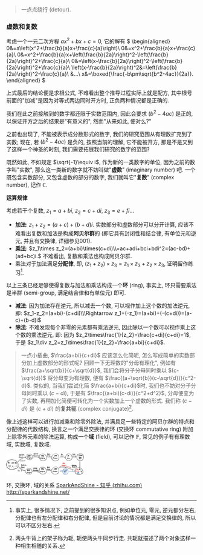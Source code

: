 >  一点点绕行 (detour).

### 虚数和复数

考虑一个一元二次方程 $ax^2+bx+c=0$, 它的解有
$
\begin{aligned}
0&=a\left(x^2+\frac{b}{a}x+\frac{c}{a}\right)\\
0&=x^2+\frac{b}{a}x+\frac{c}{a}\\
0&=x^2+\frac{b}{a}x+\left(\frac{b}{2a}\right)^2-\left(\frac{b}{2a}\right)^2+\frac{c}{a}\\
0&=\left(x-\frac{b}{2a}\right)^2-\left(\frac{b}{2a}\right)^2+\frac{c}{a}\\
\left(x-\frac{b}{2a}\right)^2&=\left(\frac{b}{2a}\right)^2-\frac{c}{a}\\
&...\\
x&=\boxed{\frac{-b\pm\sqrt{b^2-4ac}}{2a}}.
\end{aligned}
$

上式最后的结论便是求根公式, 不难看出整个推导过程实际上就是配方, 其中根号前面的"加减"是因为对等式两边同时开方时, 正负两种情况都是正确的.

我们在此之前接触到的数字都还限于实数范围内, 因此会要求 $\left(b^2-4ac\right)$ 是正的, 以保证开方之后的结果是"有意义的", 然而"从来如此, 便对么?"

之前也出现了, 不能被表示成分数形式的数字, 我们的研究范围从有理数扩充到了实数; 现在, 若 $\left(b^2-4ac\right)$ 是负的, 按照当前的理解, 它不能被开方, 那是不是又到了这样一个神圣的时刻, 我们需要拓展我们研究的数字的范围?

既然如此, 不如规定 $\sqrt{-1}\equiv i$, 作为新的一类数字的单位, 因为之前的数字叫"实数", 那么这一类新的数字就不妨叫做"**虚数**" (imaginary number) 吧. 一个既包含实数部分, 又包含虚数的部分的数字, 我们就叫它"**复数**" (complex number), 记作 $\mathbb{C}$.

**运算规律**

考虑若干个复数, $z_1=a+bi$, $z_2=c+di$,  $z_3=e+fi$...

- **加法**: $z_1+z_2=(a+c)+(b+d)i$. 实数部分和虚数部分可以分开计算, 应该不难看出复数和加法是构成**阿贝尔群**的 (即它具有封闭性和结合律, 有单位元和逆元, 并且有交换律, 详细参见001).
- **乘法**: $z_1\times z_2=(a+bi)\times(c+di)\\=ac+adi+bci+bdi^2=(ac-bd)+(ad+bc)i.$
  不难看出, 复数和乘法也构成阿贝尔群.
- 乘法对于加法满足**分配律**, 即,  $(z_1+z_2)\times z_3=z_1\times z_3+z_2\times z_3$, 证明留作练习[^1].

以上三条已经足够使得复数与加法和乘法构成一个**环** (ring), 事实上, 环只需要乘法是半群 (semi-group, 满足结合律和有单位元) 即可.

- **减法**: 因为加法存在逆元, 所以减去一个数, 可以视作加上这个数的加法逆元, 即:  $z_1-z_2=(a+bi)-(c+di)\\\Rightarrow z_1+(-z_1)=(a+bi)+(-(c+di))=(a-c)+(b-d)i$
- **除法**: 不难发现每个非零的元素都有乘法逆元, 因此除以一个数可以视作乘上这个数的乘法逆元, 即: 因为 $z_2\times\frac{1}{z_2}=\frac{c+di}{c+di}=1$, 于是 $z_1\div z_2=z_1\times\frac{1}{z_2}=\frac{a+bi}{c+di}$.

> 一点小插曲, $\frac{a+bi}{c+di}$ 应该怎么化简呢, 怎么写成简单的实数部分加上虚数部分的形式呢?
> 回顾一下无理数的"分母有理化", 例如有 $\frac{a+\sqrt{b}}{c+\sqrt{d}}$, 我们会将分子分母同时乘以 $(c-\sqrt{d})$ 将分母变为有理数, 便有 $\frac{(a+\sqrt{b})(c-\sqrt{d})}{c^2-d}$.
> 类似的, 当我们尝试化简 $\frac{a+bi}{c+di}$时, 我们也不妨对分子分母同时乘以 $(c-di)$, 于是有 $\frac{(a+bi)(c-di)}{c^2+d^2}$, 分母便变为了实数, 再稍加化简便可转化为一个实数加上一个虚数的形式.
> 我们称 $(c-di)$ 是 $(c+di)$ 的**复共轭** (complex conjugate)[^2].

像上述这样可以进行加减乘和除零外除法, 并满具足一些特定的阿贝尔群的特点和分配律的代数结构, 换言之一个满足交换律的环 (交换环 commutative ring) 附加上除零外元素的除法运算, 构成一个**域** (field), 可以记作 $\mathbb{F}$, 常见的例子有有理数域, 实数域, 复数域.

<img src="image-20230328100716650.png" alt="image-20230328100716650" style="zoom: 20%;" />

环, 交换环, 域的关系 [SparkAndShine - 知乎 (zhihu.com)](https://www.zhihu.com/people/SparkandShine) http://sparkandshine.net/


[^1]: 事实上, 很多情况下, 之前提到的很多知识点, 例如单位元, 零元, 逆元都分左右, 分配律也有左分配律和右分配律, 但是目前讨论的情况都是满足交换律的, 所以可以不区分左右.

[^2]: 两头牛背上的架子称为轭, 轭使两头牛同步行走. 共轭就描述了两个对象这样一种相生相随的关系.